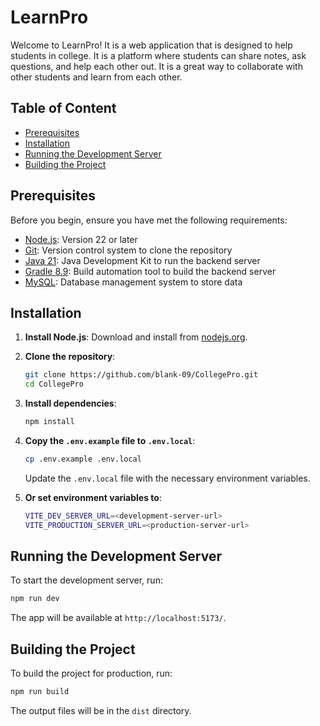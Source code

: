 # LearnPro

Welcome to LearnPro! It is a web application that is designed to help students in college. It is a platform where students can share notes, ask questions, and help each other out. It is a great way to collaborate with other students and learn from each other.

## Table of Content

- [Prerequisites](#prerequisites)
- [Installation](#installation)
- [Running the Development Server](#running-the-development-server)
- [Building the Project](#building-the-project)

## Prerequisites

Before you begin, ensure you have met the following requirements:

- [Node.js](https://nodejs.org/en/download/): Version 22 or later
- [Git](https://www.git-scm.com/downloads): Version control system to clone the repository
- [Java 21](https://www.oracle.com/java/technologies/downloads/#java21): Java Development Kit to run the backend server
- [Gradle 8.9](https://gradle.org/install/): Build automation tool to build the backend server
- [MySQL](https://dev.mysql.com/downloads/mysql/): Database management system to store data

## Installation

1. **Install Node.js**: Download and install from [nodejs.org](https://nodejs.org/en/download/).

2. **Clone the repository**:
   ```sh
   git clone https://github.com/blank-09/CollegePro.git
   cd CollegePro
   ```
3. **Install dependencies**:
   ```sh
   npm install
   ```
4. **Copy the `.env.example` file to `.env.local`**:

   ```sh
   cp .env.example .env.local
   ```

   Update the `.env.local` file with the necessary environment variables.

5. **Or set environment variables to**:

   ```sh
   VITE_DEV_SERVER_URL=<development-server-url>
   VITE_PRODUCTION_SERVER_URL=<production-server-url>
   ```

## Running the Development Server

To start the development server, run:

```sh
npm run dev
```

The app will be available at `http://localhost:5173/`.

## Building the Project

To build the project for production, run:

```sh
npm run build
```

The output files will be in the `dist` directory.
